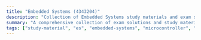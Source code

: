 ```yaml
---
title: "Embedded Systems (4343204)"
description: "Collection of Embedded Systems study materials and exam solutions"
summary: "A comprehensive collection of exam solutions and study materials for the Embedded Systems course"
tags: ["study-material", "es", "embedded-systems", "microcontroller", "exam-solutions", "4343204"]
---
```

